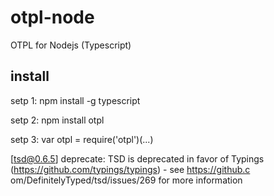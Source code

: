 # otpl-node
OTPL for Nodejs (Typescript)




## install

setp 1: npm install -g typescript

setp 2: npm install otpl

setp 3: var otpl = require('otpl')(...)

[tsd@0.6.5] deprecate: TSD is deprecated in favor of Typings (https://github.com/typings/typings) - see https://github.c
om/DefinitelyTyped/tsd/issues/269 for more information